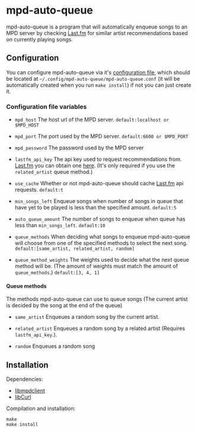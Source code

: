 # mpd-auto-queue
mpd-auto-queue is a program that will automatically enqueue songs to an MPD server
by checking [Last.fm](https://last.fm) for similar artist recommendations based
on currently playing songs.

## Configuration
You can configure mpd-auto-queue via it's [configuration file](mpd-auto-queue.conf),
which should be located at `~/.config/mpd-auto-queue/mpd-auto-queue.conf`
(it will be automatically created when you run `make install`) if not you can
just create it.
### Configuration file variables
* `mpd_host` The host url of the MPD server. `default:localhost or $MPD_HOST`

* `mpd_port` The port used by the MPD server. `default:6600 or $MPD_PORT`

* `mpd_password` The password used by the MPD server

* `lastfm_api_key` The api key used to request recommendations from.
[Last.fm](https://last.fm) you can obtain one
[here](https://www.last.fm/api/account/create). (It's only required if you use
the `related_artist` queue method.)

* `use_cache` Whether or not mpd-auto-queue should cache [Last.fm](https://last.fm) 
api requests. `default:t`

* `min_songs_left` Enqueue songs when number of songs in queue that have yet
to be played is less than the specified amount. `default:5`

* `auto_queue_amount` The number of songs to enqueue when queue has less than
`min_songs_left`. `default:10`

* `queue_methods` When deciding what songs to enqueue mpd-auto-queue will choose
from one of the specified methods to select the next song.
`default:[same_artist, related_artist, random]`

* `queue_method_weights` The weights used to decide what the next queue method
will be. (The amount of weights must match the amount of `queue_methods`.)
`default:[3, 4, 1]`

#### Queue methods
The methods mpd-auto-queue can use to queue songs (The current artist is decided by
the song at the end of the queue)

* `same_artist` Enqueues a random song by the current artist.

* `related_artist` Enqueues a random song by a related artist (Requires
`lastfm_api_key`.).

* `random` Enqueues a random song

## Installation
Dependencies:

* [libmpdclient](https://www.musicpd.org/libs/libmpdclient/)
* [libCurl](https://curl.se/libcurl/)

Compilation and installation:
```
make
make install
```
